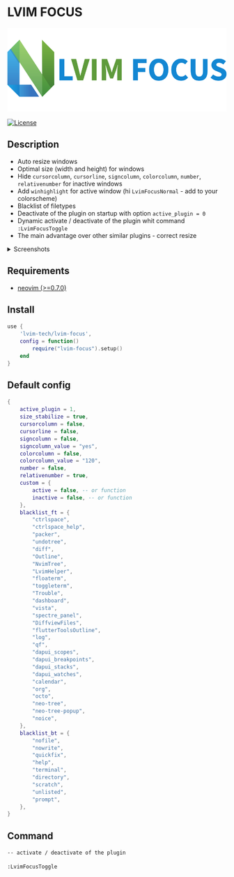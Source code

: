 # LVIM FOCUS

![LVIM FOCUS](https://github.com/lvim-tech/lvim-focus/blob/main/media/lvim-focus.png)

[![License](https://img.shields.io/badge/License-BSD%203--Clause-blue.svg)](https://github.com/lvim-tech/lvim-helper/blob/main/LICENSE)

## Description

- Auto resize windows
- Optimal size (width and height) for windows
- Hide `cursorcolumn`, `cursorline`, `signcolumn`, `colorcolumn`, `number`, `relativenumber` for inactive windows
- Add `winhighlight` for active window (hi `LvimFocusNormal` - add to your colorscheme)
- Blacklist of filetypes
- Deactivate of the plugin on startup with option `active_plugin = 0`
- Dynamic activate / deactivate of the plugin whit command `:LvimFocusToggle`
- The main advantage over other similar plugins - correct resize

<details>
<summary>Screenshots</summary>

![01](https://github.com/lvim-tech/lvim-focus/blob/main/media/screenshot_1.png)

![02](https://github.com/lvim-tech/lvim-focus/blob/main/media/screenshot_2.png)

![03](https://github.com/lvim-tech/lvim-focus/blob/main/media/screenshot_3.png)

</details>

## Requirements

- [neovim (>=0.7.0)](https://github.com/neovim/neovim/wiki/Installing-Neovim)

## Install

```lua
use {
    'lvim-tech/lvim-focus',
    config = function()
        require("lvim-focus").setup()
    end
}
```

## Default config

```lua
{
	active_plugin = 1,
	size_stabilize = true,
	cursorcolumn = false,
	cursorline = false,
	signcolumn = false,
	signcolumn_value = "yes",
	colorcolumn = false,
	colorcolumn_value = "120",
	number = false,
	relativenumber = true,
	custom = {
		active = false, -- or function
		inactive = false, -- or function
	},
	blacklist_ft = {
		"ctrlspace",
		"ctrlspace_help",
		"packer",
		"undotree",
		"diff",
		"Outline",
		"NvimTree",
		"LvimHelper",
		"floaterm",
		"toggleterm",
		"Trouble",
		"dashboard",
		"vista",
		"spectre_panel",
		"DiffviewFiles",
		"flutterToolsOutline",
		"log",
		"qf",
		"dapui_scopes",
		"dapui_breakpoints",
		"dapui_stacks",
		"dapui_watches",
		"calendar",
		"org",
		"octo",
		"neo-tree",
		"neo-tree-popup",
		"noice",
	},
	blacklist_bt = {
		"nofile",
		"nowrite",
		"quickfix",
		"help",
		"terminal",
		"directory",
		"scratch",
		"unlisted",
		"prompt",
	},
}
```

## Command

```
-- activate / deactivate of the plugin

:LvimFocusToggle
```
